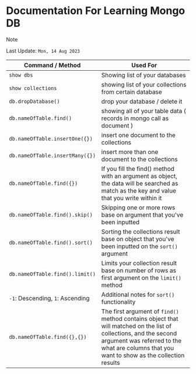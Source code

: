 # Documentation For Learning Mongo DB

> [!NOTE]
> Last Update: `Mon, 14 Aug 2023`

| Command / Method | Used For |
| --------------- | --------------- |
| `show dbs` | Showing list of your databases |
| `show collections` | showing list of your collections from certain database |
| `db.dropDatabase()` | drop your database / delete it|
| `db.nameOfTable.find()` | showing all of your table data ( records in mongo call as document ) | 
| `db.nameOfTable.insertOne({})` | insert one document to the collections |
| `db.nameOfTable.insertMany({})` | insert more than one document to the collections |
| `db.nameOfTable.find({})` | If you fill the find() method with an argument as object, the data will be searched as match as the key and value that you write within it |
| `db.nameOfTable.find().skip()` | Skipping one or more rows base on argument that you've been inputted |
| `db.nameOfTable.find().sort()` | Sorting the collections result base on object that you've been inputted on the `sort()` argument |
| `db.nameOfTable.find().limit()` | Limits your collection result base on number of rows as first argument on the `limit()` method |
| `-1`: Descending, `1`: Ascending | Additional notes for `sort()` functionality |
| `db.nameOfTable.find({},{})` | The first argument of `find()` method contains object that will matched on the list of collections, and the second argument was referred to the what are columns that you want to show as the collection results |